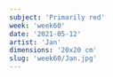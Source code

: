 ```yaml
---
subject: 'Primarily red'
week: 'week60'
date: '2021-05-12'
artist: 'Jan'
dimensions: '20x20 cm'
slug: 'week60/Jan.jpg'
---
```

